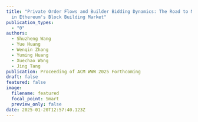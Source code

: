 ```yaml
---
title: "Private Order Flows and Builder Bidding Dynamics: The Road to Monopoly
  in Ethereum's Block Building Market"
publication_types:
  - "0"
authors:
  - Shuzheng Wang
  - Yue Huang
  - Wenqin Zhang
  - Yuming Huang
  - Xuechao Wang
  - Jing Tang
publication: Proceeding of ACM WWW 2025 Forthcoming
draft: false
featured: false
image:
  filename: featured
  focal_point: Smart
  preview_only: false
date: 2025-01-20T12:57:40.123Z
---
```

